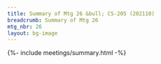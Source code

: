 ```yaml
---
title: Summary of Mtg 26 &bull; CS-205 (202110)
breadcrumb: Summary of Mtg 26
mtg_nbr: 26
layout: bg-image
---
```


{%- include meetings/summary.html -%}
